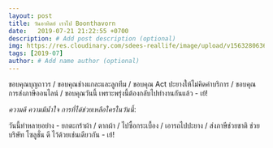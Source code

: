 ```yaml
---
layout: post
title: วันอาทิตย์ เราไป Boonthavorn
date:   2019-07-21 21:22:55 +0700
description: # Add post description (optional)
img: https://res.cloudinary.com/sdees-reallife/image/upload/v1563280636/IMG_8471.jpg # Add image post (optional)
tags: [2019-07]
author: # Add name author (optional)
---
```

ขอบคุณบุญถาวร / ขอบคุณช่างแกละและลูกทีม / ขอบคุณ Act ปะยางให้ไม่คิดค่าบริการ / ขอบคุณการส่งภาษีออนไลน์ / ขอบคุณวันนี้ เพราะพรุ่งนี้ต้องกลับไปทำงานกันแล้ว - เย้!

<i class="fa fa-child" style="color:plum"></i>

*ความดี ความมีน้ำใจ การที่ได้ช่วยเหลือใครในวันนี้*:

วันนี้ทำหลายอย่าง - ยกตะกร้าผ้า / ตากผ้า / ไปซื้อกระเบื้อง / เอารถไปปะยาง / ส่งภาษีช่วยชาติ ช่วยบริษัท โซลูชั่น ดี ไว้ด้วยเช่นเดียวกัน - เย้!
